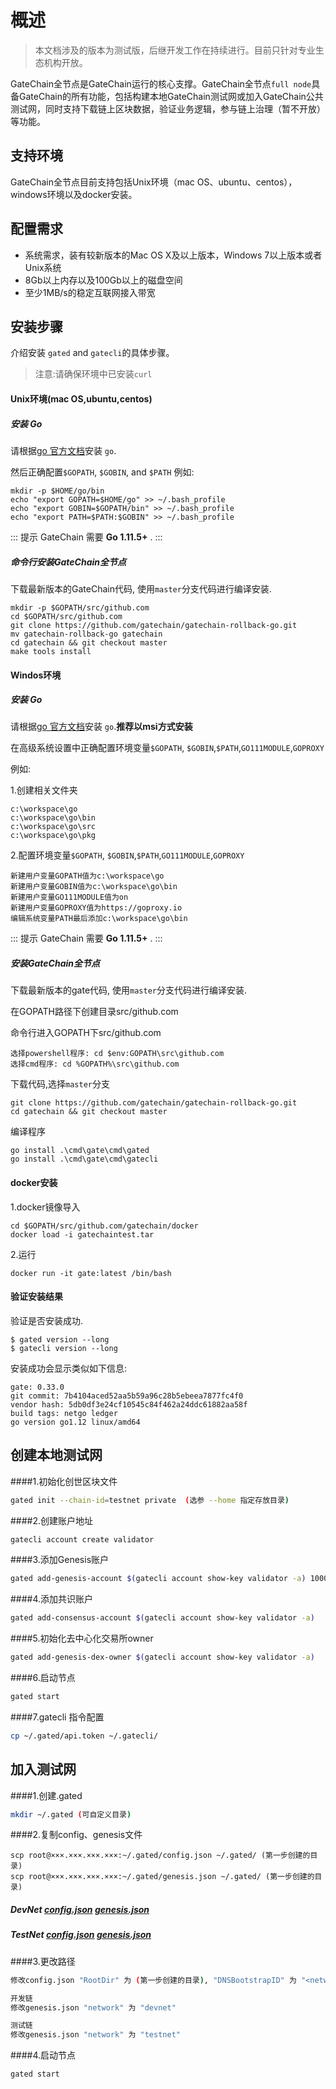 # 概述

>本文档涉及的版本为测试版，后继开发工作在持续进行。目前只针对专业生态机构开放。

GateChain全节点是GateChain运行的核心支撑。GateChain全节点`full node`具备GateChain的所有功能，包括构建本地GateChain测试网或加入GateChain公共测试网，同时支持下载链上区块数据，验证业务逻辑，参与链上治理（暂不开放）等功能。

## 支持环境
GateChain全节点目前支持包括Unix环境（mac OS、ubuntu、centos），windows环境以及docker安装。

## 配置需求
- 系统需求，装有较新版本的Mac OS X及以上版本，Windows 7以上版本或者Unix系统
- 8Gb以上内存以及100Gb以上的磁盘空间
- 至少1MB/s的稳定互联网接入带宽
 
## 安装步骤

介绍安装 `gated` and `gatecli`的具体步骤。

> 注意:请确保环境中已安装`curl`

#### Unix环境(mac OS,ubuntu,centos)
##### 安装 Go

请根据[go 官方文档](https://golang.org/doc/install)安装 `go`.

然后正确配置`$GOPATH`, `$GOBIN`, and `$PATH` 
例如:

```
mkdir -p $HOME/go/bin 
echo "export GOPATH=$HOME/go" >> ~/.bash_profile
echo "export GOBIN=$GOPATH/bin" >> ~/.bash_profile
echo "export PATH=$PATH:$GOBIN" >> ~/.bash_profile
```

::: 提示
GateChain 需要 **Go 1.11.5+** .
:::

##### 命令行安装GateChain全节点

下载最新版本的GateChain代码, 使用`master`分支代码进行编译安装.

```
mkdir -p $GOPATH/src/github.com
cd $GOPATH/src/github.com
git clone https://github.com/gatechain/gatechain-rollback-go.git
mv gatechain-rollback-go gatechain
cd gatechain && git checkout master
make tools install
```

####  Windos环境
##### 安装 Go

请根据[go 官方文档](https://golang.org/doc/install)安装 `go`.**推荐以msi方式安装**

在高级系统设置中正确配置环境变量`$GOPATH`, `$GOBIN`,`$PATH`,`GO111MODULE`,`GOPROXY `

例如:

1.创建相关文件夹

```
c:\workspace\go
c:\workspace\go\bin
c:\workspace\go\src
c:\workspace\go\pkg
```
2.配置环境变量`$GOPATH`, `$GOBIN`,`$PATH`,`GO111MODULE`,`GOPROXY `

```
新建用户变量GOPATH值为c:\workspace\go
新建用户变量GOBIN值为c:\workspace\go\bin
新建用户变量GO111MODULE值为on
新建用户变量GOPROXY值为https://goproxy.io
编辑系统变量PATH最后添加c:\workspace\go\bin
```

::: 提示
GateChain 需要 **Go 1.11.5+** .
:::

##### 安装GateChain全节点

下载最新版本的gate代码, 使用`master`分支代码进行编译安装.

在GOPATH路径下创建目录src/github.com

命令行进入GOPATH下src/github.com

```
选择powershell程序: cd $env:GOPATH\src\github.com
选择cmd程序: cd %GOPATH%\src\github.com
```
下载代码,选择`master`分支

```
git clone https://github.com/gatechain/gatechain-rollback-go.git
cd gatechain && git checkout master
```
编译程序

```
go install .\cmd\gate\cmd\gated
go install .\cmd\gate\cmd\gatecli
```

####  docker安装

1.docker镜像导入

```
cd $GOPATH/src/github.com/gatechain/docker
docker load -i gatechaintest.tar
```
2.运行

```
docker run -it gate:latest /bin/bash
```

#### 验证安装结果
验证是否安装成功.

```
$ gated version --long
$ gatecli version --long

```
安装成功会显示类似如下信息:

```
gate: 0.33.0
git commit: 7b4104aced52aa5b59a96c28b5ebeea7877fc4f0
vendor hash: 5db0df3e24cf10545c84f462a24ddc61882aa58f
build tags: netgo ledger
go version go1.12 linux/amd64
```


## 创建本地测试网

####1.初始化创世区块文件

```bash
gated init --chain-id=testnet private  (选参 --home 指定存放目录)
```

####2.创建账户地址

```bash
gatecli account create validator
```

####3.添加Genesis账户

```bash
gated add-genesis-account $(gatecli account show-key validator -a) 1000000000000000000000000000GC
```

####4.添加共识账户

```bash
gated add-consensus-account $(gatecli account show-key validator -a)
```

####5.初始化去中心化交易所owner

```bash
gated add-genesis-dex-owner $(gatecli account show-key validator -a)
```

####6.启动节点

```bash
gated start
```

####7.gatecli 指令配置

```bash
cp ~/.gated/api.token ~/.gatecli/
```

## 加入测试网

####1.创建.gated

```bash
mkdir ~/.gated (可自定义目录)
```

####2.复制config、genesis文件

```
scp root@×××.×××.×××.×××:~/.gated/config.json ~/.gated/ (第一步创建的目录)
scp root@×××.×××.×××.×××:~/.gated/genesis.json ~/.gated/ (第一步创建的目录)
```
##### DevNet  [config.json](/devnet/config.json "DevNet config.json")  [genesis.json](/devnet/genesis.json "DevNet genesis.json") 
##### TestNet [config.json](/testnet/config.json "TestNet config.json")  [genesis.json](/testnet/config.json "TestNet genesis.json")

####3.更改路径

```bash
修改config.json "RootDir" 为 (第一步创建的目录), "DNSBootstrapID" 为 "<network>.gatenode.cc"

开发链
修改genesis.json "network" 为 "devnet"

测试链
修改genesis.json "network" 为 "testnet"
```

####4.启动节点

```bash
gated start
```
